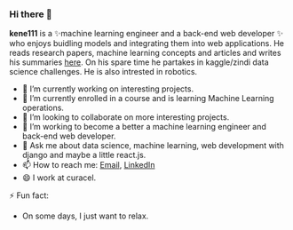 ### Hi there 👋


**kene111** is a ✨machine learning engineer and a back-end web developer ✨ who enjoys buidling models and integrating them into web applications. He reads research papers, machine learning concepts and articles and  writes his summaries [here](https://kenechiojukwu.medium.com/). On his spare time he partakes in kaggle/zindi data science challenges. He is also intrested in robotics.


- 🔭 I’m currently working on interesting projects.
- 🌱 I’m currently enrolled in a course and is learning Machine Learning operations.
- 👯 I’m looking to collaborate on more interesting projects.
- 🤔 I’m working to become a better a machine learning engineer and back-end web developer.
- 💬 Ask me about data science, machine learning, web development with django and maybe a little react.js.
- 📫 How to reach me: [Email](kenechiojukwu@gmail.com),  [LinkedIn](https://www.linkedin.com/in/kenechi-ojukwu-413272173/)
- 😄 I work at curacel.

⚡ Fun fact:
- On some days, I just want to relax.

